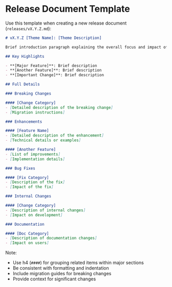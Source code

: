 # Release Document Template

Use this template when creating a new release document (`releases/vX.Y.Z.md`):

```markdown
# vX.Y.Z [Theme Name]: [Theme Description]

Brief introduction paragraph explaining the overall focus and impact of this release.

## Key Highlights

- **[Major Feature]**: Brief description
- **[Another Feature]**: Brief description
- **[Important Change]**: Brief description

## Full Details

### Breaking Changes

#### [Change Category]
- [Detailed description of the breaking change]
- [Migration instructions]

### Enhancements

#### [Feature Name]
- [Detailed description of the enhancement]
- [Technical details or examples]

#### [Another Feature]
- [List of improvements]
- [Implementation details]

### Bug Fixes

#### [Fix Category]
- [Description of the fix]
- [Impact of the fix]

### Internal Changes

#### [Change Category]
- [Description of internal changes]
- [Impact on development]

### Documentation

#### [Doc Category]
- [Description of documentation changes]
- [Impact on users]
```

Note:
- Use h4 (`####`) for grouping related items within major sections
- Be consistent with formatting and indentation
- Include migration guides for breaking changes
- Provide context for significant changes

